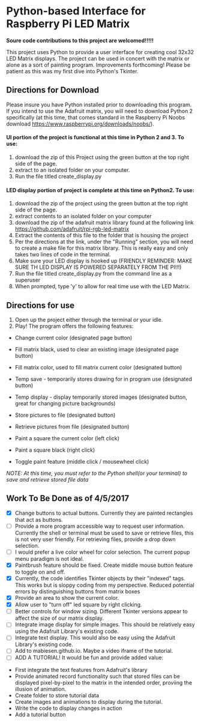 # Python-based Interface for Raspberry Pi LED Matrix


**Soure code contributions to this project are welcomed!!!!!**

This project uses Python to provide a user interface for creating cool 32x32 LED Matrix displays.  The project can be used in concert with the matrix or alone as a sort of painting program.  Improvements forthcoming! Please be patient as this was my first dive into Python's Tkinter.

## Directions for Download

Please insure you have Python installed prior to downloading this program.  If you intend to use the Adafruit matrix, you will need to download Python 2 specifically (at this time, that comes standard in the Raspberry Pi Noobs download https://www.raspberrypi.org/downloads/noobs/).

#### UI portion of the project is functional at this time in Python 2 and 3.  To use:
1. download the zip of this Project using the green button at the top right side of the page.
2. extract to an isolated folder on your computer.
3. Run the file titled create_display.py

#### LED display portion of project is complete at this time on Python2.  To use:
1. download the zip of the project using the green button at the top right side of the page.
2. extract contents to an isolated folder on your computer
3. download the zip of the adafruit matrix library found at the following link https://github.com/adafruit/rpi-rgb-led-matrix
4. Extract the contents of this file to the folder that is housing the project
5. Per the directions at the link, under the "Running" section, you will need to create a make file for this matrix library.  This is really easy and only takes two lines of code in the terminal.
6. Make sure your LED display is hooked up (FRIENDLY REMINDER: MAKE SURE TH LED DISPLAY IS POWERED SEPARATELY FROM THE PI!!!)
7. Run the file titled create_display.py from the command line as a superuser
8. When prompted, type 'y' to allow for real time use with the LED Matrix.

## Directions for use
1. Open up the project either through the terminal or your idle.
2. Play! The program offers the following features:
* Change current color (designated page button)
* Fill matrix black, used to clear an existing image (designated page button)
* Fill matrix color, used to fill matrix current color (designated button)
* Temp save - temporarily stores drawing for in program use (designated button)
* Temp display - display temporarily stored images (designated button, great for changing picture backgrounds)
* Store pictures to file (designated button)
* Retrieve pictures from file (designated button)

* Paint a square the current color (left click)
* Paint a square black (right click)
* Toggle paint feature (middle click / mousewheel click)

*NOTE: At this time, you must refer to the Python shell(or your terminal) to save and retrieve stored file data*

## Work To Be Done as of 4/5/2017

- [x] Change buttons to actual buttons.  Currently they are painted rectangles that act as buttons.
- [ ] Provide a more program accessible way to request user information.  Currently the shell or terminal must be used to save or retrieve files, this is not very user friendly.  For retrieving files, provide a drop down selection.
- [ ] I would prefer a live color wheel for color selection.  The current popup menu paradigm is not ideal.
- [x] Paintbrush feature should be fixed.  Create middle mouse button feature to toggle on and off.
- [x] Currently, the code identifies Tkinter objects by their "indexed" tags.  This works but is sloppy coding from my perspective.  Reduced potential errors by distinguishing buttons from matrix boxes
- [x] Provide an area to show the current color.
- [x] Allow user to "turn off" led square by right clicking.
- [ ] Better controls for window sizing.  Different Tkinter versions appear to affect the size of our matrix display.
- [ ] Integrate image display for simple images.  This should be relatively easy using the Adafruit Library's existing code.
- [ ] Integrate text display.  This would also be easy using the Adafruit Library's existing code.
- [ ] Add to mabiesen.github.io. Maybe a video iframe of the tutorial.
- [ ] ADD A TUTORIAL! It would be fun and provide added value:
* First integrate the text features from Adafruit's library
* Provide animated record functionality such that stored files can be displayed pixel-by-pixel to the matrix in the intended order, proviing the illusion of animation.
* Create folder to store tutorial data
* Create images and animations to display during the tutorial.
* Write the code to display changes in action
* Add a tutorial button
